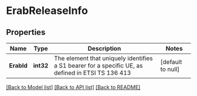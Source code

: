 # ErabReleaseInfo

## Properties
Name | Type | Description | Notes
------------ | ------------- | ------------- | -------------
**ErabId** | **int32** | The element that uniquely identifies a S1 bearer for a specific UE, as defined in ETSI TS 136 413 | [default to null]

[[Back to Model list]](../README.md#documentation-for-models) [[Back to API list]](../README.md#documentation-for-api-endpoints) [[Back to README]](../README.md)


